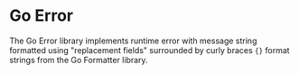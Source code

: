 # Go Error

The Go Error library implements runtime error with message string formatted using "replacement fields" surrounded by curly braces `{}` format strings from the Go Formatter library.